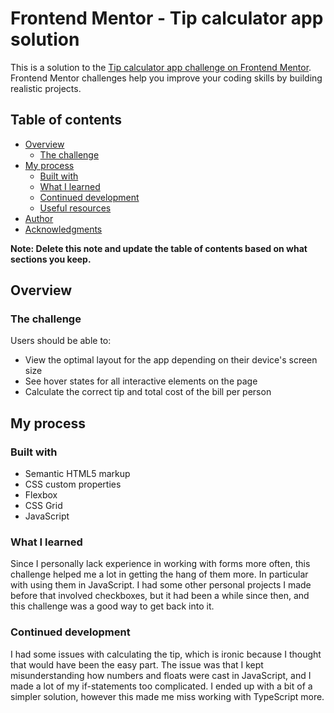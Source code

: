 # Frontend Mentor - Tip calculator app solution

This is a solution to the [Tip calculator app challenge on Frontend Mentor](https://www.frontendmentor.io/challenges/tip-calculator-app-ugJNGbJUX). Frontend Mentor challenges help you improve your coding skills by building realistic projects.

## Table of contents

- [Overview](#overview)
  - [The challenge](#the-challenge)
- [My process](#my-process)
  - [Built with](#built-with)
  - [What I learned](#what-i-learned)
  - [Continued development](#continued-development)
  - [Useful resources](#useful-resources)
- [Author](#author)
- [Acknowledgments](#acknowledgments)

**Note: Delete this note and update the table of contents based on what sections you keep.**

## Overview

### The challenge

Users should be able to:

- View the optimal layout for the app depending on their device's screen size
- See hover states for all interactive elements on the page
- Calculate the correct tip and total cost of the bill per person

## My process

### Built with

- Semantic HTML5 markup
- CSS custom properties
- Flexbox
- CSS Grid
- JavaScript

### What I learned

Since I personally lack experience in working with forms more often, this challenge helped me a lot in getting the hang of them more. In particular with using them in JavaScript. I had some other personal projects I made before that involved checkboxes, but it had been a while since then, and this challenge was a good way to get back into it.

### Continued development

I had some issues with calculating the tip, which is ironic because I thought that would have been the easy part. The issue was that I kept misunderstanding how numbers and floats were cast in JavaScript, and I made a lot of my if-statements too complicated. I ended up with a bit of a simpler solution, however this made me miss working with TypeScript more.
